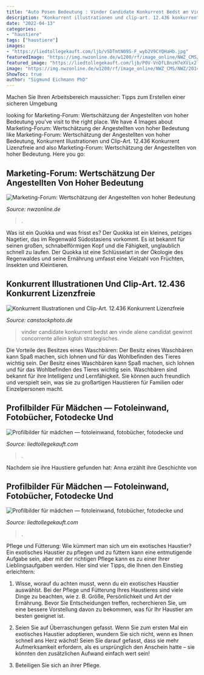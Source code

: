 ```yaml
---
title: "Auto Posen Bedeutung : Vinder Candidate Konkurrent Bedst æn Vinde Alene Candidat Gewinnt Concorrente Allein Kgtoh Strategisches"
description: "Konkurrent illustrationen und clip-art. 12.436 konkurrent lizenzfreie"
date: "2022-04-13"
categories:
- "haustiere"
tags: ["haustiere"]
images:
- "https://liedtollegekauft.com/ljb/vSDTmtN09S-F_wyb2V9CYQHaHb.jpg"
featuredImage: "https://img.nwzonline.de/w1200/rf/image_online/NWZ_CMS/NWZ/2014-2016/Produktion/2015/03/11/WIRTSCHAFT/3/Bilder/WIRTSCHAFT_d460eeea-393b-4b06-8e07-37056a18e9a2--600x325.jpg"
featured_image: "https://liedtollegekauft.com/ljb/P0V-VnDfLBnzH7eXVix2lwHaHZ.jpg"
image: "https://img.nwzonline.de/w1200/rf/image_online/NWZ_CMS/NWZ/2014-2016/Produktion/2015/03/11/WIRTSCHAFT/3/Bilder/WIRTSCHAFT_d460eeea-393b-4b06-8e07-37056a18e9a2--600x325.jpg"
ShowToc: true
author: "Sigmund Eichmann PhD"
---
```



Machen Sie Ihren Arbeitsbereich maussicher: Tipps zum Erstellen einer sicheren Umgebung

	

		
looking for Marketing-Forum: Wertschätzung der Angestellten von hoher Bedeutung you've visit to the right place. We have 4 Images about Marketing-Forum: Wertschätzung der Angestellten von hoher Bedeutung like Marketing-Forum: Wertschätzung der Angestellten von hoher Bedeutung, Konkurrent Illustrationen und Clip-Art. 12.436 Konkurrent Lizenzfreie and also Marketing-Forum: Wertschätzung der Angestellten von hoher Bedeutung. Here you go:
		
    
## Marketing-Forum: Wertschätzung Der Angestellten Von Hoher Bedeutung

<img loading=lazy src="https://img.nwzonline.de/w1200/rf/image_online/NWZ_CMS/NWZ/2014-2016/Produktion/2015/03/11/WIRTSCHAFT/3/Bilder/WIRTSCHAFT_d460eeea-393b-4b06-8e07-37056a18e9a2--600x325.jpg" onerror="this.onerror=null;this.src='https://tse2.mm.bing.net/th?id=OIP.W8lrMEd5WOcukefFk0qa0QHaEB&amp;pid=15.1';" alt="Marketing-Forum: Wertschätzung der Angestellten von hoher Bedeutung">

_Source: nwzonline.de_

>. 

	

Was ist ein Quokka und was frisst es?
Der Quokka ist ein kleines, pelziges Nagetier, das im Regenwald Südostasiens vorkommt. Es ist bekannt für seinen großen, schnabelförmigen Kopf und die Fähigkeit, unglaublich schnell zu laufen. Der Quokka ist eine Schlüsselart in der Ökologie des Regenwaldes und seine Ernährung umfasst eine Vielzahl von Früchten, Insekten und Kleintieren.

    
## Konkurrent Illustrationen Und Clip-Art. 12.436 Konkurrent Lizenzfreie

<img loading=lazy src="https://cdn.xxl.thumbs.canstockphoto.de/der-beste-gewinnt-gegen-den-rest-der-andere-gewinnt-allein-stock-illustrationen_csp11371855.jpg" onerror="this.onerror=null;this.src='https://tse4.mm.bing.net/th?id=OIP.REl1WTk_Kx021Xpom2enegAAAA&amp;pid=15.1';" alt="Konkurrent Illustrationen und Clip-Art. 12.436 Konkurrent Lizenzfreie">

_Source: canstockphoto.de_

>vinder candidate konkurrent bedst æn vinde alene candidat gewinnt concorrente allein kgtoh strategisches. 

	

Die Vorteile des Besitzes eines Waschbären: Der Besitz eines Waschbären kann Spaß machen, sich lohnen und für das Wohlbefinden des Tieres wichtig sein.
Der Besitz eines Waschbären kann Spaß machen, sich lohnen und für das Wohlbefinden des Tieres wichtig sein. Waschbären sind bekannt für ihre Intelligenz und Lernfähigkeit. Sie können auch freundlich und verspielt sein, was sie zu großartigen Haustieren für Familien oder Einzelpersonen macht.

    
## Profilbilder Für Mädchen — Fotoleinwand, Fotobücher, Fotodecke Und

<img loading=lazy src="https://liedtollegekauft.com/ljb/vSDTmtN09S-F_wyb2V9CYQHaHb.jpg" onerror="this.onerror=null;this.src='https://tse4.mm.bing.net/th?id=OIP.J_IO68lx5nWjuih-KqTqewAAAA&amp;pid=15.1';" alt="Profilbilder für mädchen — fotoleinwand, fotobücher, fotodecke und">

_Source: liedtollegekauft.com_

>. 

	

Nachdem sie ihre Haustiere gefunden hat: Anna erzählt ihre Geschichte von

    
## Profilbilder Für Mädchen — Fotoleinwand, Fotobücher, Fotodecke Und

<img loading=lazy src="https://liedtollegekauft.com/ljb/P0V-VnDfLBnzH7eXVix2lwHaHZ.jpg" onerror="this.onerror=null;this.src='https://tse2.mm.bing.net/th?id=OIP.R5M7cOb0iP3VYeA6EWlPBQAAAA&amp;pid=15.1';" alt="Profilbilder für mädchen — fotoleinwand, fotobücher, fotodecke und">

_Source: liedtollegekauft.com_

>. 

	

Pflege und Fütterung: Wie kümmert man sich um ein exotisches Haustier?
Ein exotisches Haustier zu pflegen und zu füttern kann eine entmutigende Aufgabe sein, aber mit der richtigen Pflege kann es zu einer Ihrer Lieblingsaufgaben werden. Hier sind vier Tipps, die Ihnen den Einstieg erleichtern:
1. Wisse, worauf du achten musst, wenn du ein exotisches Haustier auswählst. Bei der Pflege und Fütterung Ihres Haustieres sind viele Dinge zu beachten, wie z. B. Größe, Persönlichkeit und Art der Ernährung. Bevor Sie Entscheidungen treffen, recherchieren Sie, um eine bessere Vorstellung davon zu bekommen, was für Ihr Haustier am besten geeignet ist.

2. Seien Sie auf Überraschungen gefasst. Wenn Sie zum ersten Mal ein exotisches Haustier adoptieren, wundern Sie sich nicht, wenn es Ihnen schnell ans Herz wächst! Seien Sie darauf gefasst, dass sie mehr Aufmerksamkeit erfordern, als es ursprünglich den Anschein hatte – sie könnten den zusätzlichen Aufwand einfach wert sein!

3. Beteiligen Sie sich an ihrer Pflege.

